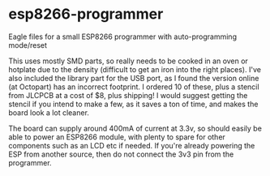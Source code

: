 # esp8266-programmer
Eagle files for a small ESP8266 programmer with auto-programming mode/reset

This uses mostly SMD parts, so really needs to be cooked in an oven or hotplate due to the density (difficult to get an iron into the right places). I've also included the library part for the USB port, as I found the version online (at Octopart) has an incorrect footprint. I ordered 10 of these, plus a stencil from JLCPCB at a cost of $8, plus shipping! I would suggest getting the stencil if you intend to make a few, as it saves a ton of time, and makes the board look a lot cleaner.

The board can supply around 400mA of current at 3.3v, so should easily be able to power an ESP8266 module, with plenty to spare for other components such as an LCD etc if needed. If you're already powering the ESP from another source, then do not connect the 3v3 pin from the programmer.
